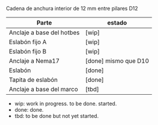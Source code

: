 Cadena de anchura interior de 12 mm entre pilares D12

| Parte                       | estado |
|-----------------------------|------------|
| Anclaje a base del hotbes   | [wip] |
| Eslabón fijo A              | [wip] |
| Eslabón fijo B              | [wip] |
| Anclaje a Nema17            | [done] mismo que D10 |
| Eslabón                     | [done] |
| Tapita de eslabón           | [done] |
| Anclaje a base del marco    | [tbd]

- wip: work in progress. to be done. started.
- done: done.
- tbd: to be done but not yet started.

